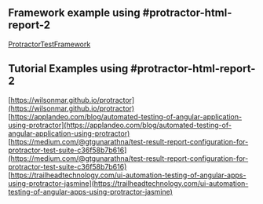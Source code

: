 Framework example using #protractor-html-report-2
--------------------------------------------------------
[ProtractorTestFramework](https://github.com/abhishekkyd/ProtractorTestFramework)

Tutorial Examples using #protractor-html-report-2
--------------------------------------------------------
[https://wilsonmar.github.io/protractor](https://wilsonmar.github.io/protractor)  
[https://applandeo.com/blog/automated-testing-of-angular-application-using-protractor](https://applandeo.com/blog/automated-testing-of-angular-application-using-protractor)  
[https://medium.com/@gtgunarathna/test-result-report-configuration-for-protractor-test-suite-c36f58b7b616](https://medium.com/@gtgunarathna/test-result-report-configuration-for-protractor-test-suite-c36f58b7b616)  
[https://trailheadtechnology.com/ui-automation-testing-of-angular-apps-using-protractor-jasmine](https://trailheadtechnology.com/ui-automation-testing-of-angular-apps-using-protractor-jasmine)

